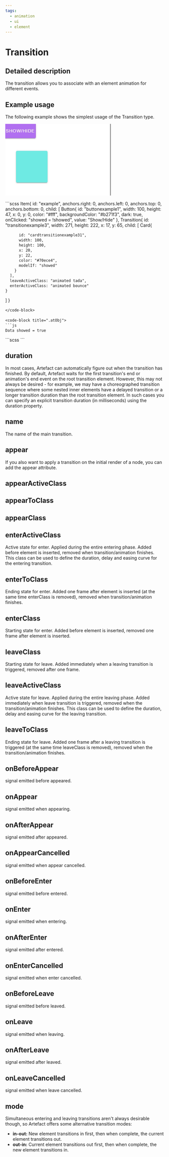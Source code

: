 ```yaml
---
tags:
  - animation
  - ui
  - element
---
```

# Transition

## Detailed description
The transition allows you to associate with an element animation for different events.

## Example usage
The following example shows the simplest usage of the Transition type.

![alt text](./Transition.gif)

<code-group>
<code-block title=".at" active>
```scss
Item{  
  id: "example",
  anchors.right: 0,
  anchors.left: 0,
  anchors.top: 0,
  anchors.bottom: 0,
  child: [
    Button{     
      id: "buttonexample1",
      width: 100,
      height: 47,
      x: 0,
      y: 0,
      color: "#fff",
      backgroundColor: "#b271f3",
      dark: true,
      onClicked: "showed = !showed",
      value: "Show/Hide"
    },
    Transition{     
      id: "transitionexample3",
      width: 271,
      height: 222,
      x: 17,
      y: 65,
      child: [
        Card{
         
          id: "cardtransitionexample31",
          width: 100,
          height: 100,
          x: 20,
          y: 22,
          color: "#70ece4",
          modelIf: "showed"
        }
      ],
      leaveActiveClass: "animated tada",
      enterActiveClass: "animated bounce"
    }
  ]
}
```
</code-block>

<code-block title=".atObj">
```js
Data showed = true
```
</code-block>

<code-block title=".atStyle">
```scss
```
</code-block>
</code-group>

## duration <Badge text="int" type="tip" vertical="middle"/>
In most cases, Artefact can automatically figure out when the transition has finished. By default, Artefact waits for the first transition's end or animation's end event on the root transition element. However, this may not always be desired - for example, we may have a choreographed transition sequence where some nested inner elements have a delayed transition or a longer transition duration than the root transition element.
In such cases you can specify an explicit transition duration (in milliseconds) using the duration property.

## name <Badge text="String" type="tip" vertical="middle"/>
The name of the main transition.

## appear <Badge text="bool" type="tip" vertical="middle"/>
If you also want to apply a transition on the initial render of a node, you can add the appear attribute.

## appearActiveClass <Badge text="string" type="tip" vertical="middle"/>


## appearToClass <Badge text="String" type="tip" vertical="middle"/>


## appearClass <Badge text="String" type="tip" vertical="middle"/>


## enterActiveClass <Badge text="String" type="tip" vertical="middle"/>
Active state for enter. Applied during the entire entering phase. Added before element is inserted, removed when transition/animation finishes. This class can be used to define the duration, delay and easing curve for the entering transition.

## enterToClass <Badge text="String" type="tip" vertical="middle"/>
Ending state for enter. Added one frame after element is inserted (at the same time enterClass is removed), removed when transition/animation finishes.

## enterClass <Badge text="String" type="tip" vertical="middle"/>
Starting state for enter. Added before element is inserted, removed one frame after element is inserted.

## leaveClass <Badge text="String" type="tip" vertical="middle"/>
Starting state for leave. Added immediately when a leaving transition is triggered, removed after one frame.

## leaveActiveClass <Badge text="String" type="tip" vertical="middle"/>
Active state for leave. Applied during the entire leaving phase. Added immediately when leave transition is triggered, removed when the transition/animation finishes. This class can be used to define the duration, delay and easing curve for the leaving transition.

## leaveToClass <Badge text="String" type="tip" vertical="middle"/>
Ending state for leave. Added one frame after a leaving transition is triggered (at the same time leaveClass is removed), removed when the transition/animation finishes.

## onBeforeAppear <Badge text="Signal" type="tip" vertical="middle"/>
signal emitted before appeared.

## onAppear <Badge text="Signal" type="tip" vertical="middle"/>
signal emitted when appearing.

## onAfterAppear <Badge text="Signal" type="tip" vertical="middle"/>
signal emitted after appeared.

## onAppearCancelled <Badge text="Signal" type="tip" vertical="middle"/>
signal emitted when appear cancelled.

## onBeforeEnter <Badge text="Signal" type="tip" vertical="middle"/>
signal emitted before entered.

## onEnter <Badge text="Signal" type="tip" vertical="middle"/>
signal emitted when entering.

## onAfterEnter <Badge text="Signal" type="tip" vertical="middle"/>
signal emitted after entered.

## onEnterCancelled <Badge text="Signal" type="tip" vertical="middle"/>
signal emitted when enter cancelled.

## onBeforeLeave <Badge text="Signal" type="tip" vertical="middle"/>
signal emitted before leaved.

## onLeave <Badge text="Signal" type="tip" vertical="middle"/>
signal emitted when leaving.

## onAfterLeave <Badge text="Signal" type="tip" vertical="middle"/>
signal emitted after leaved.

## onLeaveCancelled <Badge text="Signal" type="tip" vertical="middle"/>
signal emitted when leave cancelled.

## mode <Badge text="String" type="tip" vertical="middle"/>
Simultaneous entering and leaving transitions aren't always desirable though, so Artefact offers some alternative transition modes:
<ul>
  <li><b>in-out:</b> New element transitions in first, then when complete, the current element transitions out.</li>
  <li><b>out-in:</b> Current element transitions out first, then when complete, the new element transitions in.</li>
</ul>
